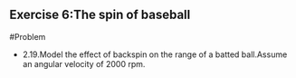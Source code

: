 ## Exercise 6:The spin of baseball
#Problem
- 2.19.Model the effect of backspin on the range of a batted ball.Assume an angular velocity of 2000 rpm.
